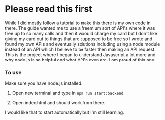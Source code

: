 # Please read this first

While I did mostly follow a tutorial to make this there is my own code in there. The guide wanted me to use a freemium sort of API's where it was free up to so many calls and then it woould charge my card but I don't like giving my card out  to things that are supposed to be free so I wrote and found my own APIs and eventually solutions including using a node module instead of an API which I believe to be faster then making an API request. This is the project where I began to understand Javascript a lot more and why node.js is so helpful and what API's even are. I am proud of this one.

### To use
Make sure you have node.js installed.

1. Open new terminal and type in ``npm run start:backend``.

2. Open index.html and should work from there.


I would like that to start automatically but I'm still learning.
